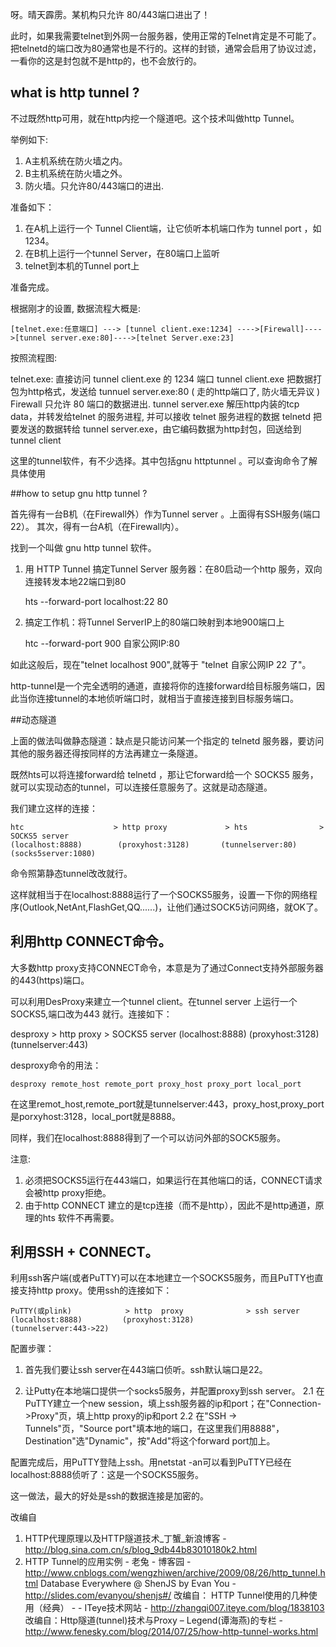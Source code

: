 
呀。晴天霹雳。某机构只允许 80/443端口进出了！

此时，如果我需要telnet到外网一台服务器，使用正常的Telnet肯定是不可能了。把telnetd的端口改为80通常也是不行的。这样的封锁，通常会启用了协议过滤，一看你的这是封包就不是http的，也不会放行的。


## what is http tunnel  ?

不过既然http可用，就在http内挖一个隧道吧。这个技术叫做http Tunnel。

举例如下: 

1. A主机系统在防火墙之内。
2. B主机系统在防火墙之外。 
3. 防火墙。只允许80/443端口的进出.  

准备如下：

1. 在A机上运行一个 Tunnel Client端，让它侦听本机端口作为 tunnel port ，如1234。 
2. 在B机上运行一个tunnel Server，在80端口上监听
3. telnet到本机的Tunnel port上

准备完成。

根据刚才的设置, 数据流程大概是:

    [telnet.exe:任意端口] ---> [tunnel client.exe:1234] ---->[Firewall]---->[tunnel server.exe:80]---->[telnet Server.exe:23]
    
按照流程图: 

telnet.exe:           直接访问 tunnel client.exe 的 1234 端口
tunnel client.exe     把数据打包为http格式，发送给 tunnuel server.exe:80 ( 走的http端口了, 防火墙无异议 ) 
Firewall              只允许 80 端口的数据进出.
tunnel server.exe     解压http内装的tcp data，并转发给telnet 的服务进程, 并可以接收 telnet 服务进程的数据
telnetd               把要发送的数据转给 tunnel server.exe，由它编码数据为http封包，回送给到 tunnel client

这里的tunnel软件，有不少选择。其中包括gnu httptunnel 。可以查询命令了解具体使用


##how to setup gnu http tunnel ?


首先得有一台B机（在Firewall外）作为Tunnel server 。上面得有SSH服务(端口22）。
其次，得有一台A机（在Firewall内）。

找到一个叫做 gnu http tunnel 软件。

1. 用 HTTP Tunnel 搞定Tunnel Server 服务器：在80启动一个http 服务，双向连接转发本地22端口到80
    
    hts --forward-port localhost:22 80


2. 搞定工作机：将Tunnel ServerIP上的80端口映射到本地900端口上

    htc --forward-port 900 自家公网IP:80


如此这般后，现在"telnet localhost 900",就等于 "telnet 自家公网IP 22 了"。

http-tunnel是一个完全透明的通道，直接将你的连接forward给目标服务端口，因此当你连接tunnel的本地侦听端口时，就相当于直接连接到目标服务端口。


##动态隧道

上面的做法叫做静态隧道：缺点是只能访问某一个指定的 telnetd 服务器，要访问其他的服务器还得按同样的方法再建立一条隧道。

既然hts可以将连接forward给 telnetd ，那让它forward给一个 SOCKS5 服务，就可以实现动态的tunnel，可以连接任意服务了。这就是动态隧道。

我们建立这样的连接：
 
    htc                    > http proxy             > hts                > SOCKS5 server
    (localhost:8888)        (proxyhost:3128)       (tunnelserver:80)     (socks5server:1080)
 
命令照第静态tunnel改改就行。

这样就相当于在localhost:8888运行了一个SOCKS5服务，设置一下你的网络程序(Outlook,NetAnt,FlashGet,QQ......)，让他们通过SOCK5访问网络，就OK了。
 
## 利用http CONNECT命令。

大多数http proxy支持CONNECT命令，本意是为了通过Connect支持外部服务器的443(https)端口。

可以利用DesProxy来建立一个tunnel client。在tunnel server 上运行一个SOCKS5,端口改为443 就行。连接如下：
 
desproxy            > http proxy             > SOCKS5 server
(localhost:8888)    (proxyhost:3128)         (tunnelserver:443)
 
desproxy命令的用法：

    desproxy remote_host remote_port proxy_host proxy_port local_port

在这里remot_host,remote_port就是tunnelserver:443，proxy_host,proxy_port是porxyhost:3128，local_port就是8888。

同样，我们在localhost:8888得到了一个可以访问外部的SOCK5服务。

注意:

1. 必须把SOCKS5运行在443端口，如果运行在其他端口的话，CONNECT请求会被http proxy拒绝。
2. 由于http CONNECT 建立的是tcp连接（而不是http），因此不是http通道，原理的hts 软件不再需要。

 
## 利用SSH + CONNECT。

利用ssh客户端(或者PuTTY)可以在本地建立一个SOCKS5服务，而且PuTTY也直接支持http proxy。使用ssh的连接如下：

    PuTTY(或plink)            > http  proxy              > ssh server
    (localhost:8888)         (proxyhost:3128)            (tunnelserver:443->22)

配置步骤：

1. 首先我们要让ssh server在443端口侦听。ssh默认端口是22。

2. 让Putty在本地端口提供一个socks5服务，并配置proxy到ssh server。
2.1 在PuTTY建立一个new session，填上ssh服务器的ip和port；在"Connection->Proxy"页，填上http proxy的ip和port
2.2 在"SSH -> Tunnels"页，"Source port"填本地的端口，在这里我们用8888"，Destination"选"Dynamic"，按"Add"将这个forward port加上。

配置完成后，用PuTTY登陆上ssh。用netstat -an可以看到PuTTY已经在localhost:8888侦听了：这是一个SOCKS5服务。

这一做法，最大的好处是ssh的数据连接是加密的。

改编自

1. HTTP代理原理以及HTTP隧道技术_丁蟹_新浪博客 - http://blog.sina.com.cn/s/blog_9db44b83010180k2.html
2. HTTP Tunnel的应用实例 - 老兔 - 博客园 - http://www.cnblogs.com/wengzhiwen/archive/2009/08/26/http_tunnel.html
Database Everywhere @ ShenJS by Evan You - http://slides.com/evanyou/shenjs#/
改编自： HTTP Tunnel使用的几种使用（经典） - - ITeye技术网站 - http://zhangqi007.iteye.com/blog/1838103
改编自：Http隧道(tunnel)技术与Proxy – Legend(谭海燕)的专栏 - http://www.fenesky.com/blog/2014/07/25/how-http-tunnel-works.html


